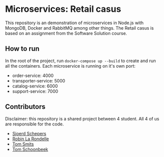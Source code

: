 # Microservices: Retail casus
This repository is an demonstration of microservices in Node.js with MongoDB, Docker and RabbitMQ among other things.
The Retail casus is based on an assignment from the Software Solution course.

## How to run
In the root of the project, run `docker-compose up --build` to create and run all the containers. Each microservice is running on it's own port:

* order-service: 4000
* transporter-service: 5000
* catalog-service: 6000
* support-service: 7000

## Contributors
Disclaimer: this repository is a shared project between 4 student. All 4 of us are responsible for the code.
* [Sjoerd Schepers](https://github.com/sschepers)
* [Robin La Rondelle](https://github.com/robinlarondelle)
* [Tom Smits](https://github.com/tjfschoo)
* [Tom Schoonbeek](https://github.com/teumaas)
